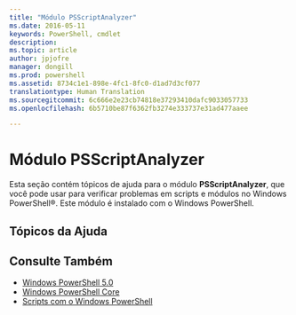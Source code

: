 ```yaml
---
title: "Módulo PSScriptAnalyzer"
ms.date: 2016-05-11
keywords: PowerShell, cmdlet
description: 
ms.topic: article
author: jpjofre
manager: dongill
ms.prod: powershell
ms.assetid: 8734c1e1-898e-4fc1-8fc0-d1ad7d3cf077
translationtype: Human Translation
ms.sourcegitcommit: 6c666e2e23cb74818e37293410dafc9033057733
ms.openlocfilehash: 6b5710be87f6362fb3274e333737e31ad477aaee

---
```


# <a name="psscriptanalyzer-module"></a>Módulo PSScriptAnalyzer
Esta seção contém tópicos de ajuda para o módulo **PSScriptAnalyzer**, que você pode usar para verificar problemas em scripts e módulos no Windows PowerShell®. Este módulo é instalado com o Windows PowerShell.

## <a name="help-topics"></a>Tópicos da Ajuda

## <a name="see-also"></a>Consulte Também
- [Windows PowerShell 5.0](Windows-PowerShell-5.0.md)
- [Windows PowerShell Core](https://technet.microsoft.com/en-us/library/4b75f1e4-f327-48f3-92ab-bf5435094d41)
- [Scripts com o Windows PowerShell](../../getting-started/fundamental/Scripting-with-Windows-PowerShell.md)




<!--HONumber=Nov16_HO4-->


